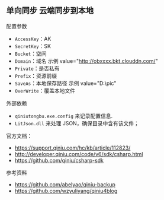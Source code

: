 ## 单向同步 云端同步到本地
 配置参数
+ `AccessKey`：AK
+ `SecretKey`：SK
+ `Bucket`：空间
+ `Domain`：域名 示例  value="http://obxxxx.bkt.clouddn.com/"
+ `Private`：是否私有
+ `Prefix`：资源前缀
+ `SaveAs`：本地保存路径 示例 value="D:\pic\"
+ `OverWrite`：覆盖本地文件

外部依赖
+  `qiniutongbu.exe.config` 来记录配置信息.
+  `LitJson.dll` 来处理 JSON，确保目录中含有该文件；

官方文档：
+ https://support.qiniu.com/hc/kb/article/112823/
+ http://developer.qiniu.com/code/v6/sdk/csharp.html
+ https://github.com/qiniu/csharp-sdk

参考资料

+ https://github.com/abelyao/qiniu-backup
+ https://github.com/wzyuliyang/qiniu4blog





